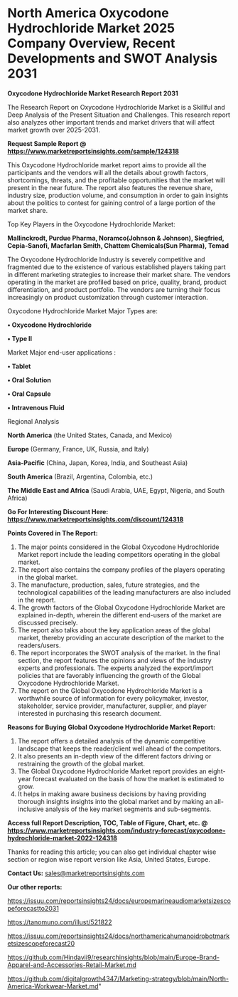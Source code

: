 # North America Oxycodone Hydrochloride Market 2025 Company Overview, Recent Developments and SWOT Analysis 2031

<strong>Oxycodone Hydrochloride Market Research Report 2031</strong>

The Research Report on Oxycodone Hydrochloride Market is a Skillful and Deep Analysis of the Present Situation and Challenges. This research report also analyzes other important trends and market drivers that will affect market growth over 2025-2031.

<strong>Request Sample Report @ <a href=https://www.marketreportsinsights.com/sample/124318>https://www.marketreportsinsights.com/sample/124318</a></strong>

This Oxycodone Hydrochloride market report aims to provide all the participants and the vendors will all the details about growth factors, shortcomings, threats, and the profitable opportunities that the market will present in the near future. The report also features the revenue share, industry size, production volume, and consumption in order to gain insights about the politics to contest for gaining control of a large portion of the market share.

Top Key Players in the Oxycodone Hydrochloride Market:

<strong>Mallinckrodt, Purdue Pharma, Noramco(Johnson & Johnson), Siegfried, Cepia-Sanofi, Macfarlan Smith, Chattem Chemicals(Sun Pharma), Temad</strong>

The Oxycodone Hydrochloride Industry is severely competitive and fragmented due to the existence of various established players taking part in different marketing strategies to increase their market share. The vendors operating in the market are profiled based on price, quality, brand, product differentiation, and product portfolio. The vendors are turning their focus increasingly on product customization through customer interaction.

Oxycodone Hydrochloride Market Major Types are:

<strong>• Oxycodone Hydrochloride

• Type II</strong>

Market Major end-user applications :

<strong>• Tablet

• Oral Solution

• Oral Capsule

• Intravenous Fluid</strong>

Regional Analysis

</u><strong><b>North America</b></strong> (the United States, Canada, and Mexico)

<strong><b>Europe </b></strong>(Germany, France, UK, Russia, and Italy)

<strong><b>Asia-Pacific</b></strong> (China, Japan, Korea, India, and Southeast Asia)

<strong><b>South America</b></strong> (Brazil, Argentina, Colombia, etc.)

<strong><b>The Middle East and Africa</b></strong> (Saudi Arabia, UAE, Egypt, Nigeria, and South Africa)

<strong>Go For Interesting Discount Here: <a href=https://www.marketreportsinsights.com/discount/124318>https://www.marketreportsinsights.com/discount/124318</a></strong>

<strong>Points Covered in The Report:</strong>
<ol>
  <li>The major points considered in the Global Oxycodone Hydrochloride Market report include the leading competitors operating in the global market.</li>
  <li>The report also contains the company profiles of the players operating in the global market.</li>
  <li>The manufacture, production, sales, future strategies, and the technological capabilities of the leading manufacturers are also included in the report.</li>
  <li>The growth factors of the Global Oxycodone Hydrochloride Market are explained in-depth, wherein the different end-users of the market are discussed precisely.</li>
  <li>The report also talks about the key application areas of the global market, thereby providing an accurate description of the market to the readers/users.</li>
  <li>The report incorporates the SWOT analysis of the market. In the final section, the report features the opinions and views of the industry experts and professionals. The experts analyzed the export/import policies that are favorably influencing the growth of the Global Oxycodone Hydrochloride Market.</li>
  <li>The report on the Global Oxycodone Hydrochloride Market is a worthwhile source of information for every policymaker, investor, stakeholder, service provider, manufacturer, supplier, and player interested in purchasing this research document.</li>
</ol>
<strong>Reasons for Buying Global Oxycodone Hydrochloride Market Report:</strong>

<ol>
  <li>The report offers a detailed analysis of the dynamic competitive landscape that keeps the reader/client well ahead of the competitors.</li>
  <li>It also presents an in-depth view of the different factors driving or restraining the growth of the global market.</li>
  <li>The Global Oxycodone Hydrochloride Market report provides an eight-year forecast evaluated on the basis of how the market is estimated to grow.</li>
  <li>It helps in making aware business decisions by having providing thorough insights insights into the global market and by making an all-inclusive analysis of the key market segments and sub-segments.</li>
</ol>
<strong>Access full Report Description, TOC, Table of Figure, Chart, etc. @ <a href=https://www.marketreportsinsights.com/industry-forecast/oxycodone-hydrochloride-market-2022-124318>https://www.marketreportsinsights.com/industry-forecast/oxycodone-hydrochloride-market-2022-124318</a></strong>


Thanks for reading this article; you can also get individual chapter wise section or region wise report version like Asia, United States, Europe.

<strong>Contact Us:</strong>
sales@marketreportsinsights.com

<strong>Our other reports:</strong>

<a href=https://issuu.com/reportsinsights24/docs/europemarineaudiomarketsizescopeforecastto2031>https://issuu.com/reportsinsights24/docs/europemarineaudiomarketsizescopeforecastto2031</a>

<a href=https://tanomuno.com/illust/521822>https://tanomuno.com/illust/521822</a>

<a href=https://issuu.com/reportsinsights24/docs/northamericahumanoidrobotmarketsizescopeforecast20>https://issuu.com/reportsinsights24/docs/northamericahumanoidrobotmarketsizescopeforecast20</a>

<a href=https://github.com/Hindavii9/researchinsights/blob/main/Europe-Brand-Apparel-and-Accessories-Retail-Market.md>https://github.com/Hindavii9/researchinsights/blob/main/Europe-Brand-Apparel-and-Accessories-Retail-Market.md</a>

<a href=https://github.com/digitalgrowth4347/Marketing-strategy/blob/main/North-America-Workwear-Market.md>https://github.com/digitalgrowth4347/Marketing-strategy/blob/main/North-America-Workwear-Market.md</a>"

